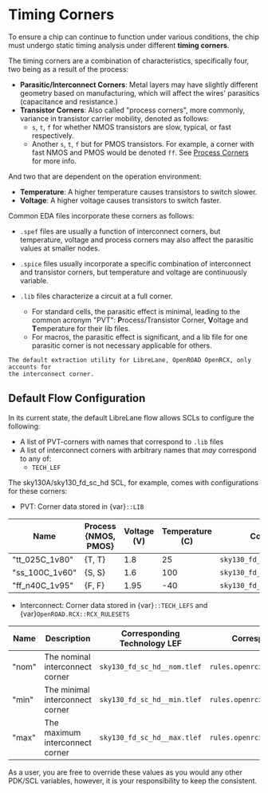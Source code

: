 # Timing Corners

To ensure a chip can continue to function under various conditions, the chip
must undergo static timing analysis under different **timing corners**.

The timing corners are a combination of characteristics, specifically four, two
being as a result of the process:

* **Parasitic/Interconnect Corners**: Metal layers may have slightly different
  geometry based on manufacturing, which will affect the wires' parasitics
  (capacitance and resistance.)
* **Transistor Corners**: Also called "process corners", more commonly, variance
  in transistor carrier mobility, denoted as follows:
  * `s`, `t`, `f` for whether NMOS transistors are slow, typical, or fast respectively.
  * Another `s`, `t`, `f` but for PMOS transistors.
    For example, a corner with fast NMOS and PMOS would be denoted `ff`.
    See [Process Corners](https://en.wikipedia.org/wiki/Process_corners#FEOL_corners) for more info.

And two that are dependent on the operation environment:

* **Temperature**: A higher temperature causes transistors to switch slower.
* **Voltage**: A higher voltage causes transistors to switch faster.

Common EDA files incorporate these corners as follows:

* `.spef` files are usually a function of interconnect corners, but temperature,
  voltage and process corners may also affect the parasitic values at smaller nodes.

* `.spice` files usually incorporate a specific combination of interconnect and transistor corners, but temperature and voltage are continuously variable.

* `.lib` files characterize a circuit at a full corner.

  * For standard cells, the parasitic effect is minimal, leading to the common
    acronym "PVT": **P**rocess/Transistor Corner, **V**oltage and **T**emperature
    for their lib files.
  * For macros, the parasitic effect is significant, and a lib file for one
    parasitic corner is not necessary applicable for others.

```{note}
The default extraction utility for LibreLane, OpenROAD OpenRCX, only accounts for
the interconnect corner.
```

## Default Flow Configuration

In its current state, the default LibreLane flow allows SCLs to configure the following:

* A list of PVT-corners with names that correspond to `.lib` files
* A list of interconnect corners with arbitrary names that _may_ correspond to any of:
  * `TECH_LEF`

The sky130A/sky130_fd_sc_hd SCL, for example, comes with configurations for these corners:

* PVT: Corner data stored in {var}`::LIB`

| Name           | Process {NMOS, PMOS} | Voltage (V) | Temperature (C) | Corresponding File                  |
| -------------- | -------------------- | ----------- | --------------- | ----------------------------------- |
| "tt_025C_1v80" | {T, T}               | 1.8         | 25              | `sky130_fd_sc_hd__tt_025C_1v80.lib` |
| "ss_100C_1v60" | {S, S}               | 1.6         | 100             | `sky130_fd_sc_hd__ss_100C_1v60.lib` |
| "ff_n40C_1v95" | {F, F}               | 1.95        | -40             | `sky130_fd_sc_hd__ff_n40C_1v95.lib` |

* Interconnect: Corner data stored in {var}`::TECH_LEFS` and {var}`OpenROAD.RCX::RCX_RULESETS`

| Name  | Description                     | Corresponding Technology LEF | Corresponding Ruleset               |
| ----- | ------------------------------- | ---------------------------- | ----------------------------------- |
| "nom" | The nominal interconnect corner | `sky130_fd_sc_hd__nom.tlef`  | `rules.openrcx.sky130A.nom.calibre` |
| "min" | The minimal interconnect corner | `sky130_fd_sc_hd__min.tlef`  | `rules.openrcx.sky130A.min.calibre` |
| "max" | The maximum interconnect corner | `sky130_fd_sc_hd__max.tlef`  | `rules.openrcx.sky130A.max.calibre` |

As a user, you are free to override these values as you would any other PDK/SCL
variables, however, it is your responsibility to keep the consistent.

